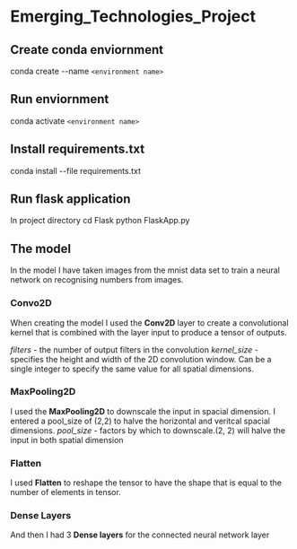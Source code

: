 # Emerging_Technologies_Project
## Create conda enviornment

conda create --name `<environment name>`

## Run enviornment

conda activate `<environment name>`

## Install requirements.txt

conda install --file requirements.txt

## Run flask application 

In project directory 
cd Flask
python FlaskApp.py

## The model
In the model I have taken images from the mnist data set to train a neural network on recognising numbers from images.

### Convo2D
When creating the model I used the **Conv2D** layer to create a convolutional kernel that is combined with the layer input to produce a tensor of outputs.

*filters* -  the number of output filters in the convolution
*kernel_size* - specifies the height and width of the 2D convolution window. 
	Can be a single integer to specify the same value for all spatial dimensions.

### MaxPooling2D
I used the **MaxPooling2D** to downscale the input in spacial dimension. I entered a pool_size of (2,2) to halve the horizontal and veritcal spacial dimensions.
*pool_size* - factors by which to downscale.(2, 2) will halve the input in both spatial dimension

### Flatten
I used **Flatten** to reshape the tensor to have the shape that is equal to the number of elements in tensor.

### Dense Layers
And then I had 3 **Dense layers** for the connected neural network layer
